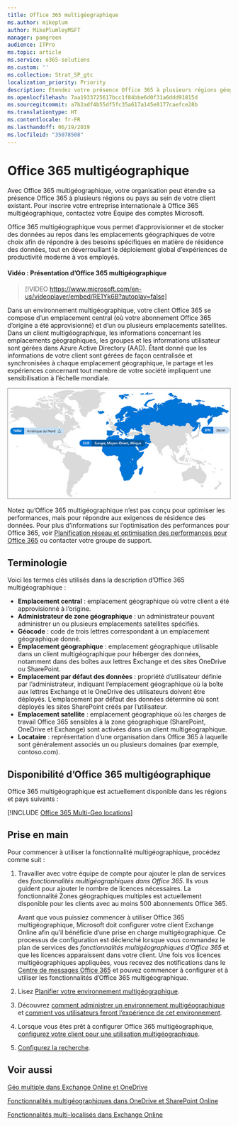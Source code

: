 ```yaml
---
title: Office 365 multigéographique
ms.author: mikeplum
author: MikePlumleyMSFT
manager: pamgreen
audience: ITPro
ms.topic: article
ms.service: o365-solutions
ms.custom: ''
ms.collection: Strat_SP_gtc
localization_priority: Priority
description: Étendez votre présence Office 365 à plusieurs régions géographiques avec Office 365 multigéographique.
ms.openlocfilehash: 7aa1933725617bcc1f84bbe6d0f31a6ddd91815d
ms.sourcegitcommit: a7b2adf4b55df5fc35a617a145e8177caefce28b
ms.translationtype: HT
ms.contentlocale: fr-FR
ms.lasthandoff: 06/19/2019
ms.locfileid: "35078508"
---
```

# <a name="office-365-multi-geo"></a>Office 365 multigéographique

Avec Office 365 multigéographique, votre organisation peut étendre sa présence Office 365 à plusieurs régions ou pays au sein de votre client existant. Pour inscrire votre entreprise internationale à Office 365 multigéographique, contactez votre Équipe des comptes Microsoft.
  
Office 365 multigéographique vous permet d’approvisionner et de stocker des données au repos dans les emplacements géographiques de votre choix afin de répondre à des besoins spécifiques en matière de résidence des données, tout en déverrouillant le déploiement global d’expériences de productivité moderne à vos employés.

#### <a name="video-introducing-office-365-multi-geo"></a>Vidéo : Présentation d’Office 365 multigéographique

> [!VIDEO https://www.microsoft.com/en-us/videoplayer/embed/RE1Yk6B?autoplay=false]

Dans un environnement multigéographique, votre client Office 365 se compose d’un emplacement central (où votre abonnement Office 365 d’origine a été approvisionné) et d’un ou plusieurs emplacements satellites. Dans un client multigéographique, les informations concernant les emplacements géographiques, les groupes et les informations utilisateur sont gérées dans Azure Active Directory (AAD). Étant donné que les informations de votre client sont gérées de façon centralisée et synchronisées à chaque emplacement géographique, le partage et les expériences concernant tout membre de votre société impliquent une sensibilisation à l’échelle mondiale.

![Capture d’écran d’un mappage multigéographique du Centre d’administration SharePoint](media/multi-geo-world-map.png)

Notez qu’Office 365 multigéographique n’est pas conçu pour optimiser les performances, mais pour répondre aux exigences de résidence des données. Pour plus d’informations sur l’optimisation des performances pour Office 365, voir [Planification réseau et optimisation des performances pour Office 365](https://support.office.com/article/e5f1228c-da3c-4654-bf16-d163daee8848) ou contacter votre groupe de support.

## <a name="terminology"></a>Terminologie

Voici les termes clés utilisés dans la description d’Office 365 multigéographique :

- **Emplacement central** : emplacement géographique où votre client a été approvisionné à l’origine.
- **Administrateur de zone géographique** : un administrateur pouvant administrer un ou plusieurs emplacements satellites spécifiés.
- **Géocode** : code de trois lettres correspondant à un emplacement géographique donné.
- **Emplacement géographique** : emplacement géographique utilisable dans un client multigéographique pour héberger des données, notamment dans des boîtes aux lettres Exchange et des sites OneDrive ou SharePoint.
- **Emplacement par défaut des données** : propriété d’utilisateur définie par l’administrateur, indiquant l’emplacement géographique où la boîte aux lettres Exchange et le OneDrive des utilisateurs doivent être déployés. L’emplacement par défaut des données détermine où sont déployés les sites SharePoint créés par l’utilisateur.
- **Emplacement satellite** : emplacement géographique où les charges de travail Office 365 sensibles à la zone géographique (SharePoint, OneDrive et Exchange) sont activées dans un client multigéographique.
- **Locataire** : représentation d’une organisation dans Office 365 à laquelle sont généralement associés un ou plusieurs domaines (par exemple, contoso.com).

## <a name="office-365-multi-geo-availability"></a>Disponibilité d’Office 365 multigéographique

Office 365 multigéographique est actuellement disponible dans les régions et pays suivants :

[!INCLUDE [Office 365 Multi-Geo locations](includes/office-365-multi-geo-locations.md)]

## <a name="getting-started"></a>Prise en main

Pour commencer à utiliser la fonctionnalité multigéographique, procédez comme suit :

1. Travailler avec votre équipe de compte pour ajouter le plan de services des _fonctionnalités multigéographiques dans Office 365_. Ils vous guident pour ajouter le nombre de licences nécessaires. La fonctionnalité Zones géographiques multiples est actuellement disponible pour les clients avec au moins 500 abonnements Office 365.

   Avant que vous puissiez commencer à utiliser Office 365 multigéographique, Microsoft doit configurer votre client Exchange Online afin qu’il bénéficie d’une prise en charge multigéographique. Ce processus de configuration est déclenché lorsque vous commandez le plan de services des *fonctionnalités multigéographiques d’Office 365* et que les licences apparaissent dans votre client. Une fois vos licences multigéographiques appliquées, vous recevez des notifications dans le [Centre de messages Office 365](https://support.office.com/article/38FB3333-BFCC-4340-A37B-DEDA509C2093) et pouvez commencer à configurer et à utiliser les fonctionnalités d’Office 365 multigéographique.

2. Lisez [Planifier votre environnement multigéographique](plan-for-multi-geo.md).

3. Découvrez [comment administrer un environnement multigéographique](administering-a-multi-geo-environment.md) et [comment vos utilisateurs feront l’expérience de cet environnement](multi-geo-user-experience.md).

4. Lorsque vous êtes prêt à configurer Office 365 multigéographique, [configurez votre client pour une utilisation multigéographique](multi-geo-tenant-configuration.md).

5. [Configurez la recherche](configure-search-for-multi-geo.md).

## <a name="see-also"></a>Voir aussi

[Géo multiple dans Exchange Online et OneDrive](https://Aka.ms/GoMultiGeo)

[Fonctionnalités multigéographiques dans OneDrive et SharePoint Online](https://docs.microsoft.com/office365/enterprise/multi-geo-capabilities-in-onedrive-and-sharepoint-online-in-office-365)

[Fonctionnalités multi-localisés dans Exchange Online](https://docs.microsoft.com/office365/enterprise/multi-geo-capabilities-in-exchange-online)
